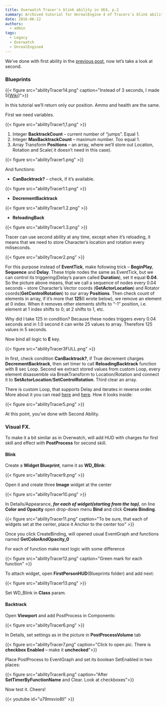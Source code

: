 ```yaml
---
title: Overwatch Tracer's blink ability in UE4, p.2
summary: Archived tutorial for UnrealEngine 4 of Tracers's blink ability, p.2
date: 2016-06-12
authors:
  - admin
tags:
  - Legacy
  - Overwatch
  - UnrealEngine4
---
```


We’ve done with first ability in the [previous post](/post/legacy/overwatch-tracer-p1), now let’s take a look at second.

### Blueprints

{{< figure src="abilityTracer14.png" caption="Instead of 3 seconds, I made 5([Wiki](https://overwatch.wikia.com/wiki/Tracer))">}}

In this tutorial we’ll return only our position. Ammo and health are the same.

First we need variables.

{{< figure src="abilityTracer1,1.png" >}}

1. Integer **BacktrackCount** – current number of “jumps”. Equal 1.
2. Integer **MaxBacktrackCount** – maximum number. Too equal 1.
3. Array Transform **Positions** – an array, where we’ll store out Location, Rotation and Scale( it doesn’t need in this case).

{{< figure src="abilityTracer1.png" >}}

And functions:
- **CanBacktrack?** – check, if it’s available.

{{< figure src="abilityTracer1.1.png" >}}

- **DecrementBacktrack**

{{< figure src="abilityTracer1.2.png" >}}

- **ReloadingBack**

{{< figure src="abilityTracer1.3.png" >}}

Tracer can use second ability at any time, except when it’s reloading, it means that we need to store Character’s location and rotation every miliseconds.

{{< figure src="abilityTracer2.png" >}}

For this purpose instead of **EventTick**, make following trick – **BeginPlay**, **Sequence** and **Delay**.
These triple nodes the same as EventTick, but we can control its triggering(Delay’s param called **Duration**), set it equal **0.04**.
So the picture above means, that we call a sequence of nodes every 0.04 seconds – store Character’s Vector coords (**GetActorLocation**)
and Rotator coords(**GetControlRotation**) to our array **Positions**.
Then check count of elements in array, if it’s more that **125**(I wrote below), we remove an element at 0 index.
When it removes other elements shifts to “-1” position, i.e. element at 1 index shifts to 0; at 2 shifts to 1, etc.

Why did I take 125 in condition?
Because these nodes triggers every 0.04 seconds and in 1.0 second it can write 25 values to array.
Therefore 125 values in 5 seconds.

Now bind all logic to **E** key.

{{< figure src="abilityTracer3FULL.png" >}}

In first, check condition **CanBacktrack?**, if True decrement charges **DecrementBacktrack**,
then set timer to call **ReloadingBacktrack** function with 8 sec Loop.
Second we extract stored values from custom Loop, every element disassemble via BreakTransform to Location/Rotation
and connect it to **SetActorLocation**/**SetControlRotation**. Third clear an array.

There is custom Loop, that supports Delay and iterates in reverse order.
More about it you can read [here](post/legacy/forloop-withdelay/) and [here](post/legacy/reversed-loop/). How it looks inside:

{{< figure src="abilityTracer5.png" >}}

At this point, you’ve done with Second Ability.

### Visual FX.
To make it a bit similar as in Overwatch, will add HUD with charges for first skill and effect with **PostProcess** for second skill.

#### Blink

Create a **Widget Blueprint**, name it as **WD_Blink**:

{{< figure src="abilityTracer9.png" >}}

Open it and create three **Image** widget at the center

{{< figure src="abilityTracer10.png" >}}

In Details/Appearance, ***for each of widget(starting from the top)***,
on line **Color and Opacity** open drop-down menu **Bind** and click **Create Binding**.

{{< figure src="abilityTracer11.png" caption="To be sure, that each of widgets set at the center, place it Anchor to the center too" >}}

Once you click CreateBinding, will opened usual EventGraph and functions named **GetColorAndOpacity_0**

For each of function make next logic with some difference

{{< figure src="abilityTracer12.png" caption="Green mark for each function" >}}

To attach widget, open **FirstPersonHUD**(Blueprints folder) and add next:

{{< figure src="abilityTracer13.png" >}}

Set WD_Blink in **Class** param.

#### Backtrack

Open **Viewport** and add PostProcess in Components:

{{< figure src="abilityTracer6.png" >}}

In Details, set settings as in the picture in **PostProcessVolume** tab

{{< figure src="abilityTracer7.png" caption="Click to open pic. There is **checkbox Enabled** – make it **unchecked**">}}

Place PostProcess to EventGraph and set its boolean SetEnabled in two places:

{{< figure src="abilityTracer8.png" caption="After **SetTimerByFunctionName** and Clear. Look at checkboxes">}}

Now test it. Cheers!

{{< youtube id="u79msvio8lI" >}}
